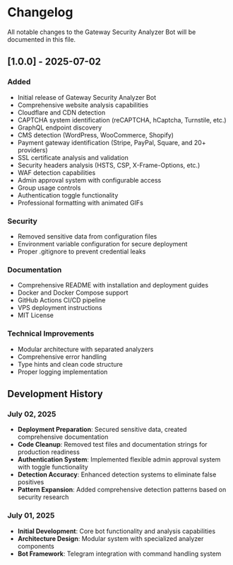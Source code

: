 # Changelog

All notable changes to the Gateway Security Analyzer Bot will be documented in this file.

## [1.0.0] - 2025-07-02

### Added
- Initial release of Gateway Security Analyzer Bot
- Comprehensive website analysis capabilities
- Cloudflare and CDN detection
- CAPTCHA system identification (reCAPTCHA, hCaptcha, Turnstile, etc.)
- GraphQL endpoint discovery
- CMS detection (WordPress, WooCommerce, Shopify)
- Payment gateway identification (Stripe, PayPal, Square, and 20+ providers)
- SSL certificate analysis and validation
- Security headers analysis (HSTS, CSP, X-Frame-Options, etc.)
- WAF detection capabilities
- Admin approval system with configurable access
- Group usage controls
- Authentication toggle functionality
- Professional formatting with animated GIFs

### Security
- Removed sensitive data from configuration files
- Environment variable configuration for secure deployment
- Proper .gitignore to prevent credential leaks

### Documentation
- Comprehensive README with installation and deployment guides
- Docker and Docker Compose support
- GitHub Actions CI/CD pipeline
- VPS deployment instructions
- MIT License

### Technical Improvements
- Modular architecture with separated analyzers
- Comprehensive error handling
- Type hints and clean code structure
- Proper logging implementation

## Development History

### July 02, 2025
- **Deployment Preparation**: Secured sensitive data, created comprehensive documentation
- **Code Cleanup**: Removed test files and documentation strings for production readiness
- **Authentication System**: Implemented flexible admin approval system with toggle functionality
- **Detection Accuracy**: Enhanced detection systems to eliminate false positives
- **Pattern Expansion**: Added comprehensive detection patterns based on security research

### July 01, 2025
- **Initial Development**: Core bot functionality and analysis capabilities
- **Architecture Design**: Modular system with specialized analyzer components
- **Bot Framework**: Telegram integration with command handling system